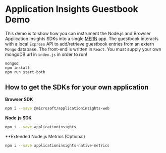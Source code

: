 # Application Insights Guestbook Demo

This demo is to show how you can instrument the Node.js and Browser Application Insights SDKs into a single [MERN](https://en.wikipedia.org/wiki/Solution_stack#cite_ref-WilsonMERN18_18-0) app. The guestbook  interacts with a local `Express` API to add/retrieve guestbook entries from an extern `Mongo` database. The front-end is written in `React`. You must supply your own mongoDB url in `index.js` in order to run!

```
mongod
npm install
npm run start-both
```

## How to get the SDKs for your own application

**Browser SDK**
```zsh
npm i --save @microsoft/applicationinsights-web
```

**Node.js SDK**
```zsh
npm i --save applicationinsights
```

**Extended Node.js Metrics (Optional)
```zsh
npm i --save applicationinsights-native-metrics
```
